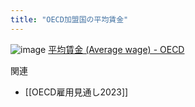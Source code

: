 ```yaml
---
title: "OECD加盟国の平均賃金"
---
```


![image](https://gyazo.com/e6765d235d7d83b843aa7223b23b4eae/thumb/1000)
[平均賃金 (Average wage) - OECD](https://www.oecd.org/tokyo/statistics/average-wages-japanese-version.htm)

関連
- [[OECD雇用見通し2023]]
